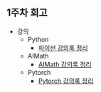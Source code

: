 ## 1주차 회고

* 강의
  * Python
    * [파이썬 강의록 정리](../../강의록/파이썬/notebook.ipynb)
  * AIMath
    * [AIMath 강의록 정리](../../강의록/AIMath/note.md)
  * Pytorch
    * [Pytorch 강의록 정리](../../강의록/Pytorch/note.md) 



